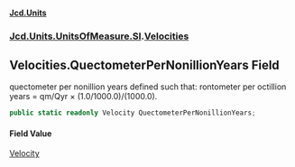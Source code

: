 #### [Jcd.Units](index 'index')
### [Jcd.Units.UnitsOfMeasure.SI](Jcd.Units.UnitsOfMeasure.SI 'Jcd.Units.UnitsOfMeasure.SI').[Velocities](Velocities 'Jcd.Units.UnitsOfMeasure.SI.Velocities')

## Velocities.QuectometerPerNonillionYears Field

quectometer per nonillion years defined such that: rontometer per octillion years = qm/Qyr × (1.0/1000.0)/(1000.0).

```csharp
public static readonly Velocity QuectometerPerNonillionYears;
```

#### Field Value
[Velocity](Velocity 'Jcd.Units.UnitTypes.Velocity')